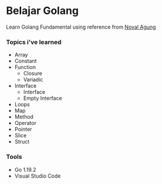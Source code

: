 # Belajar Golang

Learn Golang Fundamental using reference from [Noval Agung](https://dasarpemrogramangolang.novalagung.com/)

### Topics i've learned

- Array
- Constant
- Function
  - Closure
  - Variadic
- Interface
  - Interface
  - Empty Interface
- Loops
- Map
- Method
- Operator
- Pointer
- Slice
- Struct

### Tools

- Go 1.19.2
- Visual Studio Code
